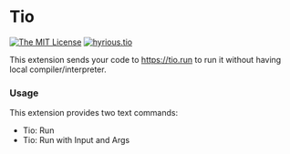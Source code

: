 # Tio

[![The MIT License](https://img.shields.io/badge/license-MIT-orange.svg?style=flat-square)](http://opensource.org/licenses/MIT) [![hyrious.tio](https://vsmarketplacebadge.apphb.com/version-short/hyrious.hyrious.tio.svg)](https://marketplace.visualstudio.com/items?itemName=hyrious.tio)

This extension sends your code to https://tio.run to run it without having local compiler/interpreter.

### Usage

This extension provides two text commands:

- Tio: Run
- Tio: Run with Input and Args
